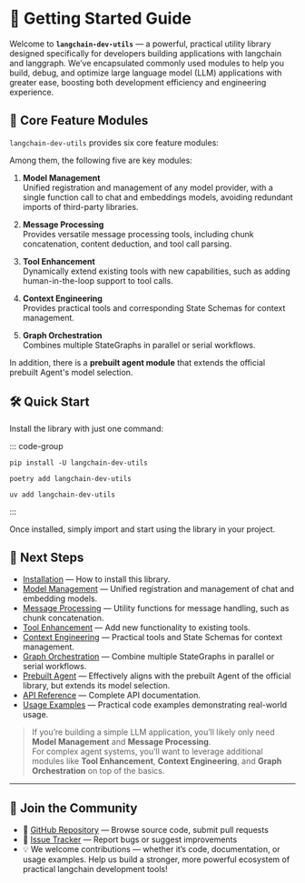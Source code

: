 # 🚀 Getting Started Guide

Welcome to **`langchain-dev-utils`** — a powerful, practical utility library designed specifically for developers building applications with langchain and langgraph. We’ve encapsulated commonly used modules to help you build, debug, and optimize large language model (LLM) applications with greater ease, boosting both development efficiency and engineering experience.

## 📌 Core Feature Modules

`langchain-dev-utils` provides six core feature modules:

Among them, the following five are key modules:

1. **Model Management**  
   Unified registration and management of any model provider, with a single function call to chat and embeddings models, avoiding redundant imports of third-party libraries.

2. **Message Processing**  
   Provides versatile message processing tools, including chunk concatenation, content deduction, and tool call parsing.

3. **Tool Enhancement**  
   Dynamically extend existing tools with new capabilities, such as adding human-in-the-loop support to tool calls.

4. **Context Engineering**  
   Provides practical tools and corresponding State Schemas for context management.

5. **Graph Orchestration**  
   Combines multiple StateGraphs in parallel or serial workflows.

In addition, there is a **prebuilt agent module** that extends the official prebuilt Agent's model selection.

## 🛠️ Quick Start

Install the library with just one command:

::: code-group

```sh[pip]
pip install -U langchain-dev-utils
```

```sh[poetry]
poetry add langchain-dev-utils
```

```sh[uv]
uv add langchain-dev-utils
```

:::

Once installed, simply import and start using the library in your project.

## 📘 Next Steps

- [Installation](./installation.md) — How to install this library.
- [Model Management](./model-management.md) — Unified registration and management of chat and embedding models.
- [Message Processing](./message-processing.md) — Utility functions for message handling, such as chunk concatenation.
- [Tool Enhancement](./tool-enhancement.md) — Add new functionality to existing tools.
- [Context Engineering](./context-engineering.md) — Practical tools and State Schemas for context management.
- [Graph Orchestration](./graph-orchestration.md) — Combine multiple StateGraphs in parallel or serial workflows.
- [Prebuilt Agent](./prebuilt.md) — Effectively aligns with the prebuilt Agent of the official library, but extends its model selection.
- [API Reference](./api-reference.md) — Complete API documentation.
- [Usage Examples](./example.md) — Practical code examples demonstrating real-world usage.

> If you’re building a simple LLM application, you’ll likely only need **Model Management** and **Message Processing**.  
> For complex agent systems, you’ll want to leverage additional modules like **Tool Enhancement**, **Context Engineering**, and **Graph Orchestration** on top of the basics.

---

## 💬 Join the Community

- 🐙 [GitHub Repository](https://github.com/TBice123123/langchain-dev-utils) — Browse source code, submit pull requests
- 🐞 [Issue Tracker](https://github.com/TBice123123/langchain-dev-utils/issues) — Report bugs or suggest improvements
- 💡 We welcome contributions — whether it’s code, documentation, or usage examples. Help us build a stronger, more powerful ecosystem of practical langchain development tools!
